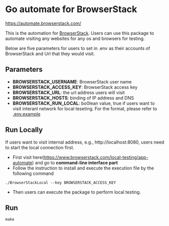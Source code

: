 # Go automate for BrowserStack

https://automate.browserstack.com/

This is the automation for [BrowserStack](https://www.browserstack.com/).
Users can use this package to automate visiting any websites for any os and browsers for testing.

Below are five parameters for users to set in .env as their accounts of BrowserStack and Url that they would visit.

## Parameters
* <strong>BROWSERSTACK_USERNAME</strong>: BrowserStack user name
* <strong>BROWSERSTACK_ACCESS_KEY</strong>: BrowserStack access key
* <strong>BROWSERSTACK_URL</strong>: the url address users will visit
* <strong>BROWSERSTACK_HOSTS</strong>: binding of IP address and DNS
* <strong>BROWSERSTACK_RUN_LOCAL</strong>: bo0lean value, true if users want to visit interanl network for local teseting.
For the format, please refer to [.env.example](./env.example)

## Run Locally
If users want to visit internal address, e.g., http://localhost:8080, users need to start the local connection first.

* First visit here(https://www.browserstack.com/local-testing/app-automate) and go to <strong>command-line interface part</strong>
* Follow the instruction to install and execute the execution file by the following command
```
./BrowserStackLocal --key BROWSERSTACK_ACCESS_KEY
```
* Then users can execute the package to perform local testing.


## Run
```
make  
```
